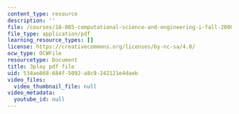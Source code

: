 ```yaml
---
content_type: resource
description: ''
file: /courses/18-085-computational-science-and-engineering-i-fall-2008/534ae868684f5092a8c9242121e4daeb_oZnCOIbesiA.pdf
file_type: application/pdf
learning_resource_types: []
license: https://creativecommons.org/licenses/by-nc-sa/4.0/
ocw_type: OCWFile
resourcetype: Document
title: 3play pdf file
uid: 534ae868-684f-5092-a8c9-242121e4daeb
video_files:
  video_thumbnail_file: null
video_metadata:
  youtube_id: null
---
```

